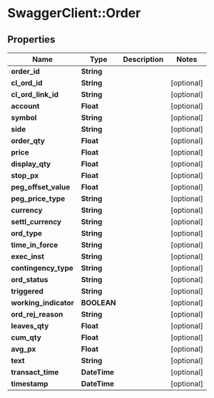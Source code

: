 # SwaggerClient::Order

## Properties
Name | Type | Description | Notes
------------ | ------------- | ------------- | -------------
**order_id** | **String** |  | 
**cl_ord_id** | **String** |  | [optional] 
**cl_ord_link_id** | **String** |  | [optional] 
**account** | **Float** |  | [optional] 
**symbol** | **String** |  | [optional] 
**side** | **String** |  | [optional] 
**order_qty** | **Float** |  | [optional] 
**price** | **Float** |  | [optional] 
**display_qty** | **Float** |  | [optional] 
**stop_px** | **Float** |  | [optional] 
**peg_offset_value** | **Float** |  | [optional] 
**peg_price_type** | **String** |  | [optional] 
**currency** | **String** |  | [optional] 
**settl_currency** | **String** |  | [optional] 
**ord_type** | **String** |  | [optional] 
**time_in_force** | **String** |  | [optional] 
**exec_inst** | **String** |  | [optional] 
**contingency_type** | **String** |  | [optional] 
**ord_status** | **String** |  | [optional] 
**triggered** | **String** |  | [optional] 
**working_indicator** | **BOOLEAN** |  | [optional] 
**ord_rej_reason** | **String** |  | [optional] 
**leaves_qty** | **Float** |  | [optional] 
**cum_qty** | **Float** |  | [optional] 
**avg_px** | **Float** |  | [optional] 
**text** | **String** |  | [optional] 
**transact_time** | **DateTime** |  | [optional] 
**timestamp** | **DateTime** |  | [optional] 


